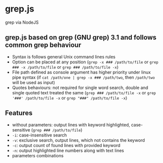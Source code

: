 # grep.js

grep via NodeJS

## grep.js based on grep (GNU grep) 3.1 and follows common grep behaviour
- Syntax is follows general Unix command lines rules
- Option can be placed at any position (`grep -x ### /path/to/file` or `grep ### -x /path/to/file` or `grep ### /path/to/file -x`)
- File path defined as console argument has higher priority under linux pipe syntax (if `cat /path/one | grep -x ### /path/two`, then `/path/two` will be used as input)
- Quotes behaviours: not required for single word search, double and single quoted text treated the same (`grep ### /path/to/file -x` or `grep '###' /path/to/file -x` or `grep "###" /path/to/file -x`)

## Features
- without parameters: output lines with keyword highlighted, case-sensitive (`grep ### /path/to/file`)
- `-i`: case-insensitive search
- `-v`: exclusive search, output lines, which not contains the keyword
- `-c`: output count of found lines with provided keyword
- `-n`: output highlighted line numbers along with text lines
- parameters combinations
